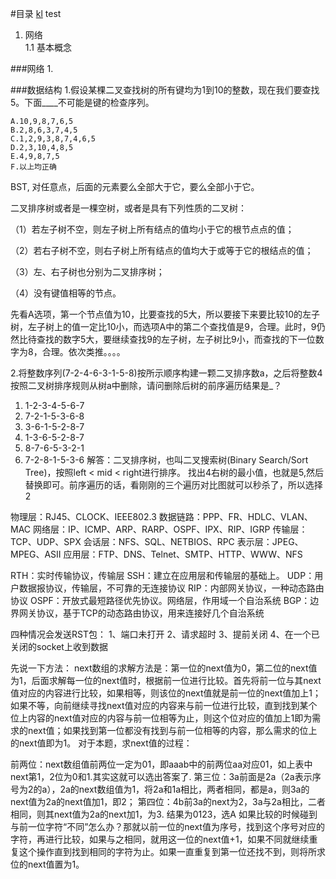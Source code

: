 #目录
[kl](#user-content-klx)
<a id="klx">test</a>

1. 网络<br/>
1.1 基本概念



###网络
1. 


###数据结构
1.假设某棵二叉查找树的所有键均为1到10的整数，现在我们要查找5。下面____不可能是键的检查序列。

    A.10,9,8,7,6,5
    B.2,8,6,3,7,4,5
    C.1,2,9,3,8,7,4,6,5
    D.2,3,10,4,8,5
    E.4,9,8,7,5
    F.以上均正确
BST, 对任意点，后面的元素要么全部大于它，要么全部小于它。

 二叉排序树或者是一棵空树，或者是具有下列性质的二叉树：
 
（1）若左子树不空，则左子树上所有结点的值均小于它的根节点点的值；

（2）若右子树不空，则右子树上所有结点的值均大于或等于它的根结点的值；

（3）左、右子树也分别为二叉排序树；

（4）没有键值相等的节点。

先看A选项，第一个节点值为10，比要查找的5大，所以要接下来要比较10的左子树，左子树上的值一定比10小，而选项A中的第二个查找值是9，合理。此时，9仍然比待查找的数字5大，要继续查找9的左子树，左子树比9小，而查找的下一位数字为8，合理。依次类推。。。。 


2.将整数序列(7-2-4-6-3-1-5-8)按所示顺序构建一颗二叉排序数a，之后将整数4按照二叉树排序规则从树a中删除，请问删除后树的前序遍历结果是_？
1. 1-2-3-4-5-6-7
2. 7-2-1-5-3-6-8
3. 3-6-1-5-2-8-7
4. 1-3-6-5-2-8-7
5. 8-7-6-5-3-2-1
6. 7-2-8-1-5-3-6
解答：二叉排序树，也叫二叉搜索树(Binary Search/Sort Tree)，按照left < mid < right进行排序。
找出4右树的最小值，也就是5,然后替换即可。前序遍历的话，看刚刚的三个遍历对比图就可以秒杀了，所以选择2




物理层：RJ45、CLOCK、IEEE802.3 
数据链路：PPP、FR、HDLC、VLAN、MAC 
网络层：IP、ICMP、ARP、RARP、OSPF、IPX、RIP、IGRP
传输层：TCP、UDP、SPX
会话层：NFS、SQL、NETBIOS、RPC
表示层：JPEG、MPEG、ASII
应用层：FTP、DNS、Telnet、SMTP、HTTP、WWW、NFS


RTH：实时传输协议，传输层
SSH：建立在应用层和传输层的基础上。
UDP：用户数据报协议，传输层，不可靠的无连接协议
RIP：内部网关协议，一种动态路由协议
OSPF：开放式最短路径优先协议。网络层，作用域一个自治系统
BGP：边界网关协议，基于TCP的动态路由协议，用来连接好几个自治系统 


四种情况会发送RST包：
1、端口未打开
2、请求超时
3、提前关闭
4、在一个已关闭的socket上收到数据



先说一下方法：
next数组的求解方法是：第一位的next值为0，第二位的next值为1，后面求解每一位的next值时，根据前一位进行比较。首先将前一位与其next值对应的内容进行比较，如果相等，则该位的next值就是前一位的next值加上1；如果不等，向前继续寻找next值对应的内容来与前一位进行比较，直到找到某个位上内容的next值对应的内容与前一位相等为止，则这个位对应的值加上1即为需求的next值；如果找到第一位都没有找到与前一位相等的内容，那么需求的位上的next值即为1。
对于本题，求next值的过程：

前两位：next数组值前两位一定为01，即aaab中的前两位aa对应01，如上表中next第1，2位为0和1.其实这就可以选出答案了.
第三位：3a前面是2a（2a表示序号为2的a），2a的next数组值为1，将2a和1a相比，两者相同，都是a，则3a的next值为2a的next值加1，即2；
第四位：4b前3a的next为2，3a与2a相比，二者相同，则其next值为2a的next加1，为3.
结果为0123，选A
如果比较的时候碰到与前一位字符“不同”怎么办？那就以前一位的next值为序号，找到这个序号对应的字符，再进行比较，如果与之相同，就用这一位的next值+1，如果不同就继续重复这个操作直到找到相同的字符为止。如果一直重复到第一位还找不到，则将所求位的next值置为1。

